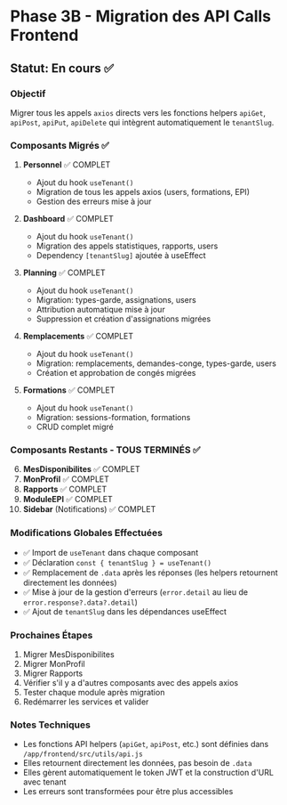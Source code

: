# Phase 3B - Migration des API Calls Frontend

## Statut: En cours ✅

### Objectif
Migrer tous les appels `axios` directs vers les fonctions helpers `apiGet`, `apiPost`, `apiPut`, `apiDelete` qui intègrent automatiquement le `tenantSlug`.

### Composants Migrés ✅

1. **Personnel** ✅ COMPLET
   - Ajout du hook `useTenant()`
   - Migration de tous les appels axios (users, formations, EPI)
   - Gestion des erreurs mise à jour

2. **Dashboard** ✅ COMPLET
   - Ajout du hook `useTenant()`
   - Migration des appels statistiques, rapports, users
   - Dependency `[tenantSlug]` ajoutée à useEffect

3. **Planning** ✅ COMPLET
   - Ajout du hook `useTenant()`
   - Migration: types-garde, assignations, users
   - Attribution automatique mise à jour
   - Suppression et création d'assignations migrées

4. **Remplacements** ✅ COMPLET
   - Ajout du hook `useTenant()`
   - Migration: remplacements, demandes-conge, types-garde, users
   - Création et approbation de congés migrées

5. **Formations** ✅ COMPLET
   - Ajout du hook `useTenant()`
   - Migration: sessions-formation, formations
   - CRUD complet migré

### Composants Restants - TOUS TERMINÉS ✅

6. **MesDisponibilites** ✅ COMPLET
7. **MonProfil** ✅ COMPLET
8. **Rapports** ✅ COMPLET
9. **ModuleEPI** ✅ COMPLET
10. **Sidebar** (Notifications) ✅ COMPLET

### Modifications Globales Effectuées

- ✅ Import de `useTenant` dans chaque composant
- ✅ Déclaration `const { tenantSlug } = useTenant()` 
- ✅ Remplacement de `.data` après les réponses (les helpers retournent directement les données)
- ✅ Mise à jour de la gestion d'erreurs (`error.detail` au lieu de `error.response?.data?.detail`)
- ✅ Ajout de `tenantSlug` dans les dépendances useEffect

### Prochaines Étapes

1. Migrer MesDisponibilites
2. Migrer MonProfil  
3. Migrer Rapports
4. Vérifier s'il y a d'autres composants avec des appels axios
5. Tester chaque module après migration
6. Redémarrer les services et valider

### Notes Techniques

- Les fonctions API helpers (`apiGet`, `apiPost`, etc.) sont définies dans `/app/frontend/src/utils/api.js`
- Elles retournent directement les données, pas besoin de `.data`
- Elles gèrent automatiquement le token JWT et la construction d'URL avec tenant
- Les erreurs sont transformées pour être plus accessibles
